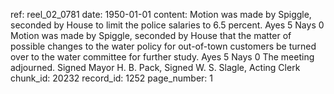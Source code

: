 ref: reel_02_0781
date: 1950-01-01
content: Motion was made by Spiggle, seconded by House to limit the police salaries to 6.5 percent. Ayes 5 Nays 0
Motion was made by Spiggle, seconded by House that the matter of possible changes to the water policy for out-of-town customers be turned over to the water committee for further study. Ayes 5 Nays 0
The meeting adjourned. Signed Mayor H. B. Pack, Signed W. S. Slagle, Acting Clerk
chunk_id: 20232
record_id: 1252
page_number: 1

